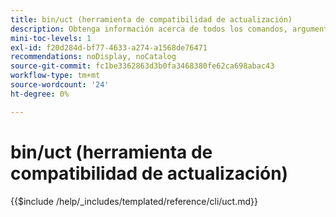 ```yaml
---
title: bin/uct (herramienta de compatibilidad de actualización)
description: Obtenga información acerca de todos los comandos, argumentos y opciones disponibles para la herramienta de línea de comandos bin/uct.
mini-toc-levels: 1
exl-id: f20d284d-bf77-4633-a274-a1568de76471
recommendations: noDisplay, noCatalog
source-git-commit: fc1be3362863d3b0fa3468380fe62ca698abac43
workflow-type: tm+mt
source-wordcount: '24'
ht-degree: 0%

---
```


# bin/uct (herramienta de compatibilidad de actualización)

{{$include /help/_includes/templated/reference/cli/uct.md}}
